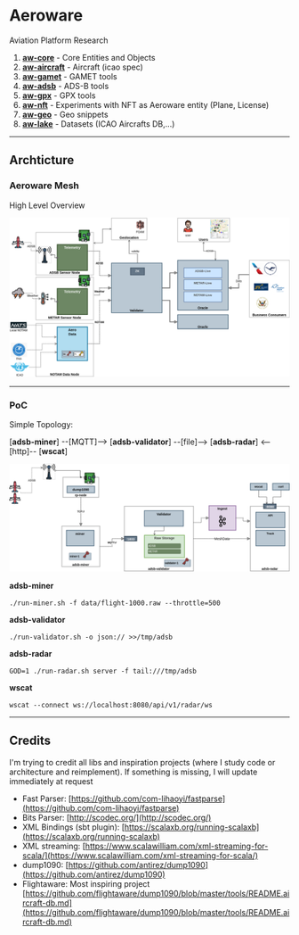 # Aeroware

Aviation Platform Research

1. [__aw-core__](aw-core)               - Core Entities and Objects
2. [__aw-aircraft__](aw-aircraft)       - Aircraft (icao spec)
3. [__aw-gamet__](aw-gamet)             - GAMET tools
4. [__aw-adsb__](aw-adsb)               - ADS-B tools
5. [__aw-gpx__](aw-gpx)                 - GPX tools
6. [__aw-nft__](aw-nft)                 - Experiments with NFT as Aeroware entity (Plane, License)
7. [__aw-geo__](aw-geo)                 - Geo snippets
8. [__aw-lake__](aw-lake)               - Datasets (ICAO Aircrafts DB,...)

---

## Archticture

### Aeroware Mesh

High Level Overview

<img src="doc/Aeroware-Mesh-Overview.drawio.png" width="850">


---

### PoC

Simple Topology:

[__adsb-miner__] --[MQTT]--> [__adsb-validator__] --[file]--> [__adsb-radar__] <--[http]-- [__wscat__]

<img src="doc/Aeroware-Mesh-PoC.drawio.png" width="650">

<br>


__adsb-miner__

```
./run-miner.sh -f data/flight-1000.raw --throttle=500
```

__adsb-validator__

```
./run-validator.sh -o json:// >>/tmp/adsb
```

__adsb-radar__

```
GOD=1 ./run-radar.sh server -f tail:///tmp/adsb
```

__wscat__

```
wscat --connect ws://localhost:8080/api/v1/radar/ws
```



----

## Credits

I'm trying to credit all libs and inspiration projects (where I study code or architecture and reimplement). If something is missing, I will update immediately at request

- Fast Parser: [https://github.com/com-lihaoyi/fastparse](https://github.com/com-lihaoyi/fastparse)
- Bits Parser: [http://scodec.org/](http://scodec.org/) 
- XML Bindings (sbt plugin): [https://scalaxb.org/running-scalaxb](https://scalaxb.org/running-scalaxb)
- XML streaming: [https://www.scalawilliam.com/xml-streaming-for-scala/](https://www.scalawilliam.com/xml-streaming-for-scala/)
- dump1090: [https://github.com/antirez/dump1090](https://github.com/antirez/dump1090)
- Flightaware: Most inspiring project [https://github.com/flightaware/dump1090/blob/master/tools/README.aircraft-db.md](https://github.com/flightaware/dump1090/blob/master/tools/README.aircraft-db.md)
